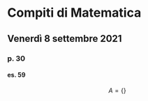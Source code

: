 # Compiti di Matematica 
## Venerdì 8 settembre 2021

### p. 30
#### es. 59
$$
A=\left\{\right\}
$$
<!--stackedit_data:
eyJoaXN0b3J5IjpbMjg3Njk4NDg2LDExMTIwMTY1NF19
-->